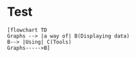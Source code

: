 # Test
```mermaid
[flowchart TD
Graphs --> |a way of| B(Displaying data)
B--> |Using| C(Tools)
Graphs----->B]
```
